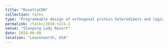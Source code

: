```yaml
---
title: "RosettaCON"
collection: talks
type: "Programmable design of orthogonal protein heterodimers and logic gates"
permalink: /talks/2018-talk-2
venue: "Sleeping Lady Resort"
date: 2018-08-08
location: "Leavenworth, USA"
---
```

